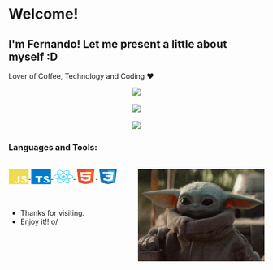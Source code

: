 
# Welcome!
## I'm Fernando! Let me present a little about myself :D
Lover of Coffee, Technology and Coding :heart:

<p align="center">
	<a href="https://github.com/SkylineNando/a_cool_blog">
		<img width="450em" src="https://github-readme-stats.vercel.app/api?username=SkylineNando&show_icons=true&theme=dracula&include_all_commits=true&count_private=true">
	</a>
</p>
 <p align="center">
	<a href="https://github.com/SkylineNando/a_cool_blog">
		<img width="450em" src="https://github-readme-streak-stats.herokuapp.com/?user=SkylineNando&include_all_commits=true&hide_border=true&theme=dracula">
	</a>
</p>
<p align="center">
	<a href="https://github.com/SkylineNando/a_cool_blog">
		<img width="450em" src="https://github-readme-stats.vercel.app/api/top-langs/?username=SkylineNando&layout=compact&langs_count=16&theme=dracula">
	</a>
</p>
 
### Languages and Tools:
<div style="display: inline_block"><br> <a href="https://github.com/SkylineNando">
  <img align="center" alt="Nando-Js" height="30" width="40" src="https://raw.githubusercontent.com/devicons/devicon/master/icons/javascript/javascript-plain.svg">
  <img align="center" alt="Nando-Ts" height="30" width="40" src="https://raw.githubusercontent.com/devicons/devicon/master/icons/typescript/typescript-plain.svg">
  <img align="center" alt="Nando-React" height="30" width="40" src="https://raw.githubusercontent.com/devicons/devicon/master/icons/react/react-original.svg">
  <img align="center" alt="Nando-HTML" height="30" width="40" src="https://raw.githubusercontent.com/devicons/devicon/master/icons/html5/html5-original.svg">
  <img align="center" alt="Nando-CSS" height="30" width="40" src="https://raw.githubusercontent.com/devicons/devicon/master/icons/css3/css3-original.svg">
  <img align="right" alt="Nando-yoda" src="https://github.com/SkylineNando/SkylineNando/blob/master/yoda.gif">  </a>
</div>
<br />
<br />

- Thanks for visiting. 
- Enjoy it!! o/
